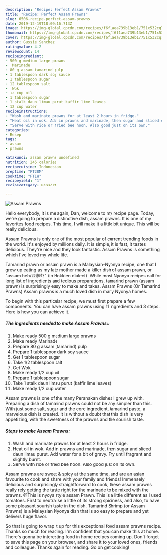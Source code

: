 ```yaml
---
description: "Recipe: Perfect Assam Prawns"
title: "Recipe: Perfect Assam Prawns"
slug: 6506-recipe-perfect-assam-prawns
date: 2019-12-19T18:09:16.713Z
image: https://img-global.cpcdn.com/recipes/f6f1aea739b13eb1/751x532cq70/assam-prawns-recipe-main-photo.jpg
thumbnail: https://img-global.cpcdn.com/recipes/f6f1aea739b13eb1/751x532cq70/assam-prawns-recipe-main-photo.jpg
cover: https://img-global.cpcdn.com/recipes/f6f1aea739b13eb1/751x532cq70/assam-prawns-recipe-main-photo.jpg
author: Gussie Sanchez
ratingvalue: 4.2
reviewcount: 14
recipeingredient:
- 500 g medium large prawns
-  Marinade
- 80 g assam tamarind pulp
- 1 tablespoon dark soy sauce
- 1 tablespoon sugar
- 12 tablespoon salt
-  Wok
- 12 cup oil
- 1 tablespoon sugar
- 1 stalk daun limau purut kaffir lime leaves
- 12 cup water
recipeinstructions:
- "Wash and marinate prawns for at least 2 hours in fridge."
- "Heat oil in wok. Add in prawns and marinade, then sugar and sliced daun limau purut. Add water for a bit of gravy. Fry until fragrant and slightly burnt."
- "Serve with rice or fried bee hoon. Also good just on its own."
categories:
- Resep
tags:
- assam
- prawns

katakunci: assam prawns undefined
nutrition: 245 calories
recipecuisine: Indonesian
preptime: "PT28M"
cooktime: "PT1H"
recipeyield: "1"
recipecategory: Dessert

---
```



![Assam Prawns](https://img-global.cpcdn.com/recipes/f6f1aea739b13eb1/751x532cq70/assam-prawns-recipe-main-photo.jpg)

Hello everybody, it is me again, Dan, welcome to my recipe page. Today, we're going to prepare a distinctive dish, assam prawns. It is one of my favorites food recipes. This time, I will make it a little bit unique. This will be really delicious.

Assam Prawns is only one of the most popular of current trending foods in the world. It's enjoyed by millions daily. It is simple, it is fast, it tastes delicious. They're nice and they look fantastic. Assam Prawns is something which I've loved my whole life.

Tamarind prawn or assam prawn is a Malaysian-Nyonya recipe, one that I grew up eating as my late mother made a killer dish of assam prawn, or &#34;assam heh/亚参虾&#34; (in Hokkien dialect). While most Nyonya recipes call for long list of ingredients and tedious preparations, tamarind prawn (assam prawn) is surprisingly easy to make and takes. Assam Prawns (Or Tamarind Prawns) Assam prawns is a much loved dish in many Nyonya homes.


To begin with this particular recipe, we must first prepare a few components. You can have assam prawns using 11 ingredients and 3 steps. Here is how you can achieve it.

##### The ingredients needed to make Assam Prawns::

1. Make ready 500 g medium large prawns
1. Make ready  Marinade
1. Prepare 80 g assam (tamarind) pulp
1. Prepare 1 tablespoon dark soy sauce
1. Get 1 tablespoon sugar
1. Take 1/2 tablespoon salt
1. Get  Wok
1. Make ready 1/2 cup oil
1. Prepare 1 tablespoon sugar
1. Take 1 stalk daun limau purut (kaffir lime leaves)
1. Make ready 1/2 cup water


Assam prawns is one of the many Peranakan dishes I grew up with. Preparing a dish of tamarind prawns could not be any simpler than this. With just some salt, sugar and the core ingredient, tamarind paste, a marvelous dish is created. It is without a doubt that this dish is very appetizing, with the sweetness of the prawns and the sourish taste. 

##### Steps to make Assam Prawns:

1. Wash and marinate prawns for at least 2 hours in fridge.
1. Heat oil in wok. Add in prawns and marinade, then sugar and sliced daun limau purut. Add water for a bit of gravy. Fry until fragrant and slightly burnt.
1. Serve with rice or fried bee hoon. Also good just on its own.


Assam prawns are sweet &amp; spicy at the same time, and are an asian favourite to cook and share with your family and friends! Immensely delicious and surprisingly straightforward to cook, these assam prawns really rely getting the taste right for the marinade to be mixed with the prawns. @This is nyoya style assam Prawn. This is a little different as I used tomatoes. First to neutralise a little of its strong spiciness, and also, to have some pleasant sourish taste in the dish. Tamarind Shrimp (or Assam Prawns) is a Malaysian Nyonya dish that is so easy to prepare and yet delivers huge flavor. 

So that is going to wrap it up for this exceptional food assam prawns recipe. Thanks so much for reading. I'm confident that you can make this at home. There's gonna be interesting food in home recipes coming up. Don't forget to save this page on your browser, and share it to your loved ones, friends and colleague. Thanks again for reading. Go on get cooking!
